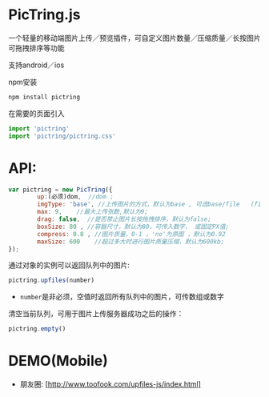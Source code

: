 # PicTring.js

一个轻量的移动端图片上传／预览插件，可自定义图片数量／压缩质量／长按图片可拖拽排序等功能

支持android／ios

npm安装
```js
npm install pictring
```
在需要的页面引入
```js
import 'pictring'
import 'pictring/pictring.css'
```

# API:
```js
var pictring = new PicTring({
        up:(必须)dom,  //dom ;
        imgType: 'base', //上传图片的方式，默认为base , 可选base/file   (file为上传图片文件);
        max: 9,    //最大上传张数,默认为9;
        drag: false,  //是否禁止图片长按拖拽排序，默认为false;
        boxSize: 80 , //容器尺寸，默认为80，可传入数字， 或固定PX值;
        compress: 0.8 , //图片质量，0-1 ，'no'为原图 ，默认为0.92
        maxSize: 600    //超过多大时进行图片质量压缩，默认为600kb;
});
```

通过对象的实例可以返回队列中的图片:

``` js
pictring.upfiles(number)
```

* `number`是非必须，空值时返回所有队列中的图片，可传数组或数字


清空当前队列，可用于图片上传服务器成功之后的操作：

``` js
pictring.empty()
```


# DEMO(Mobile)
- 朋友圈: [http://www.toofook.com/upfiles-js/index.html]
